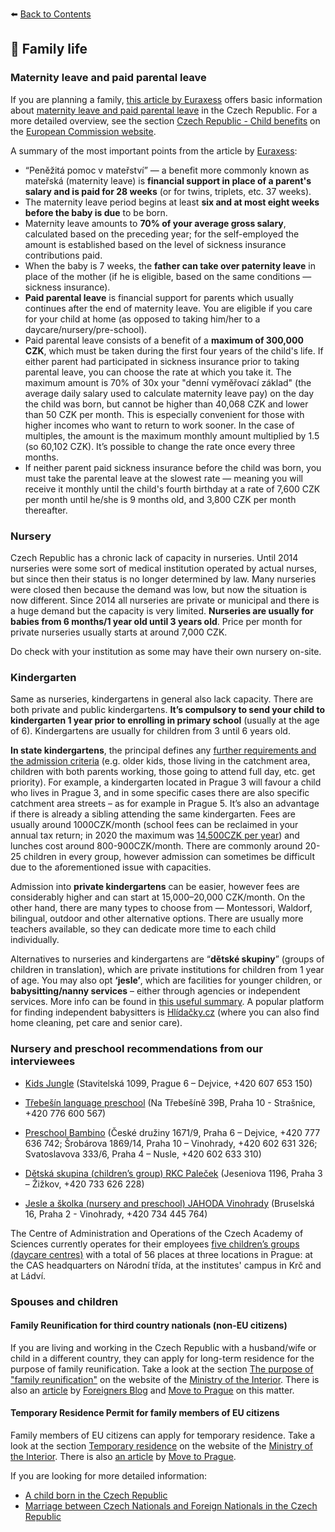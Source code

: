 ⬅️ <a href="https://github.com/prgai/Practical-Guide-for-a-Happy-Life-in-Prague/blob/Index/Contents/Contents.md">Back to Contents</a>

## 🌈 Family life

### Maternity leave and paid parental leave

If you are planning a family, [this article by Euraxess](https://euraxess.ec.europa.eu/) offers basic information about [maternity leave and paid parental leave](https://www.euraxess.cz/czech-republic/information-assistance/childrenfamily-and-personal-life/maternity-leave-and-parental) in the Czech Republic. For a more detailed overview, see the section [Czech Republic - Child benefits](https://ec.europa.eu/social/main.jsp?catId=1106&langId=en&intPageId=4469) on the [European Commission website](https://ec.europa.eu/info/index_en).

A summary of the most important points from the article by [Euraxess](https://euraxess.ec.europa.eu/):

- “Peněžitá pomoc v mateřství” — a benefit more commonly known as mateřská (maternity leave) is **financial support in place of a parent's salary and is paid for 28 weeks** (or for twins, triplets, etc. 37 weeks).
- The maternity leave period begins at least **six and at most eight weeks before the baby is due** to be born.
- Maternity leave amounts to **70% of your average gross salary**, calculated based on the preceding year; for the self-employed the amount is established based on the level of sickness insurance contributions paid.
- When the baby is 7 weeks, the **father can take over paternity leave** in place of the mother (if he is eligible, based on the same conditions — sickness insurance).
- **Paid parental leave** is financial support for parents which usually continues after the end of maternity leave. You are eligible if you care for your child at home (as opposed to taking him/her to a daycare/nursery/pre-school).
- Paid parental leave consists of a benefit of a **maximum of 300,000 CZK**, which must be taken during the first four years of the child's life.
If either parent had participated in sickness insurance prior to taking parental leave, you can choose the rate at which you take it. The maximum amount is 70% of 30x your "denní vyměřovací základ" (the average daily salary used to calculate maternity leave pay) on the day the child was born, but cannot be higher than 40,068 CZK and lower than 50 CZK per month. This is especially convenient for those with higher incomes who want to return to work sooner. In the case of multiples, the amount is the maximum monthly amount multiplied by 1.5 (so 60,102 CZK). It’s possible to change the rate once every three months.
- If neither parent paid sickness insurance before the child was born, you must take the parental leave at the slowest rate — meaning you will receive it monthly until the child's fourth birthday at a rate of 7,600 CZK per month until he/she is 9 months old, and 3,800 CZK per month thereafter.

### Nursery

Czech Republic has a chronic lack of capacity in nurseries. Until 2014 nurseries were some sort of medical institution operated by actual nurses, but since then their status is no longer determined by law. Many nurseries were closed then because the demand was low, but now the situation is now different. Since 2014 all nurseries are private or municipal and there is a huge demand but the capacity is very limited. **Nurseries are usually for babies from 6 months/1 year old until 3 years old**. Price per month for private nurseries usually  starts at around 7,000 CZK. 

Do check with your institution as some may have their own nursery on-site.

### Kindergarten

Same as nurseries, kindergartens in general also lack capacity. There are both private and public kindergartens. **It’s compulsory to send your child to kindergarten 1 year prior to enrolling in primary school** (usually at the age of 6). Kindergartens are usually for children from 3 until 6 years old. 

**In state kindergartens**, the principal defines any [further requirements and the admission criteria](https://icpraha.com/en/czech-kindergartens-and-elementary-schools/) (e.g. older kids, those living in the catchment area, children with both parents working, those going to attend full day, etc. get priority). For example, a kindergarten located in Prague 3 will favour a child who lives in Prague 3, and in some specific cases there are also specific catchment area streets – as for example in Prague 5. It’s also an advantage if there is already a sibling attending the same kindergarten. Fees are usually around 1000CZK/month (school fees can be reclaimed in your annual tax return; in 2020 the maximum was [14,500CZK per year](https://www.du.cz/33/sleva-za-umisteni-ditete-tzv-skolkovne-uniqueidmRRWSbk196FNf8-jVUh4ElbwbxjXlw96fxSwjiN5xfpcHOzpxaO3Sg/)) and lunches cost around 800-900CZK/month. There are commonly around 20-25 children in every group, however admission can sometimes be difficult due to the aforementioned issue with capacities. 

Admission into **private kindergartens** can be easier, however fees are considerably higher and can start at 15,000–20,000 CZK/month. On the other hand, there are many types to choose from — Montessori, Waldorf, bilingual, outdoor and other alternative options. There are usually more teachers available, so they can dedicate more time to each child individually.

Alternatives to nurseries and kindergartens are “**dětské skupiny**” (groups of children in translation), which are private institutions for children from 1 year of age. You may also opt **‘jesle’**, which are facilities for younger children, or **babysitting/nanny services** – either through agencies or independent services. More info can be found in [this useful summary](https://www.easyexpat.com/en/guides/czech-republic/prague/practical/babysitting.htm). A popular platform for finding independent babysitters is [Hlídačky.cz](https://www.hlidacky.cz/en) (where you can also find home cleaning, pet care and senior care). 

### Nursery and preschool recommendations from our interviewees

- [Kids Jungle](http://www.kidsjungle.cz/)
(Stavitelská 1099, Prague 6 – Dejvice, +420 607 653 150)

- [Třebešín language preschool](https://jazykovaskolka.cz/en/)
(Na Třebešíně 39B, Praha 10 - Strašnice, +420 776 600 567)

- [Preschool Bambino](https://www.skolkabambino.cz/en)
(České družiny 1671/9, Praha 6 – Dejvice, +420 777 636 742; Šrobárova 1869/14, Praha 10 – Vinohrady, +420 602 631 326; Svatoslavova 333/6, Praha 4 – Nusle, +420 602 633 310)

- [Dětská skupina (children’s group) RKC Paleček](https://www.ds-rcpalecek.cz/kontakt/#hmenu)
(Jeseniova 1196, Praha 3 – Žižkov, +420 733 626 228)

- [Jesle a školka (nursery and preschool) JAHODA Vinohrady](https://jahoda.cz/zarizeni/vinohrady/)
(Bruselská 16, Praha 2 - Vinohrady, +420 734 445 764)

The Centre of Administration and Operations of the Czech Academy of Sciences currently operates for their employees [five children’s groups (daycare centres)](http://www.ssc.cas.cz/en/services/childrens-group/) with a total of 56 places at three locations in Prague: at the CAS headquarters on Národní třída, at the institutes' campus in Krč and at Ládví.

### Spouses and children

#### Family Reunification for third country nationals (non-EU citizens)
If you are living and working in the Czech Republic with a husband/wife or child in a different country, they can apply for long-term residence for the purpose of family reunification. Take a look at the section [The purpose of "family reunification"](https://www.mvcr.cz/mvcren/article/third-country-nationals-long-term-residence.aspx?q=Y2hudW09Nw%3d%3d) on the website of the [Ministry of the Interior](https://www.mvcr.cz/mvcren/ministery-interior-czech-republic.aspx). There is also an [article](https://blog.foreigners.cz/long-stay-visa-for-the-purpose-of-family-reunification-in-the-czech-republic/) by [Foreigners Blog](https://blog.foreigners.cz/) and [Move to Prague](https://movetoprague.com/family-reunification-visa/) on this matter. 

#### Temporary Residence Permit for family members of EU citizens
Family members of EU citizens can apply for temporary residence. Take a look at the section [Temporary residence](https://www.mvcr.cz/mvcren/article/temporary-residence.aspx) on the website of the [Ministry of the Interior](https://www.mvcr.cz/mvcren/ministery-interior-czech-republic.aspx). There is also [an article](https://movetoprague.com/partnership-visa-temporary-residence-permit-for-family-members-of-eu-citizen/) by [Move to Prague](https://movetoprague.com/). 

If you are looking for more detailed information:
- [A child born in the Czech Republic](https://www.mvcr.cz/mvcren/article/a-child-born-in-the-territory.aspx)
- [Marriage between Czech Nationals and Foreign Nationals in the Czech Republic](https://www.mvcr.cz/mvcren/article/marriage-between-czech-nationals-and-foreign-nationals-in-the-czech-republic.aspx)
